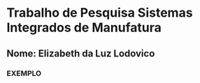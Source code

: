 # Trabalho de Pesquisa Sistemas Integrados de Manufatura

## Nome: Elizabeth da Luz Lodovico

### EXEMPLO
